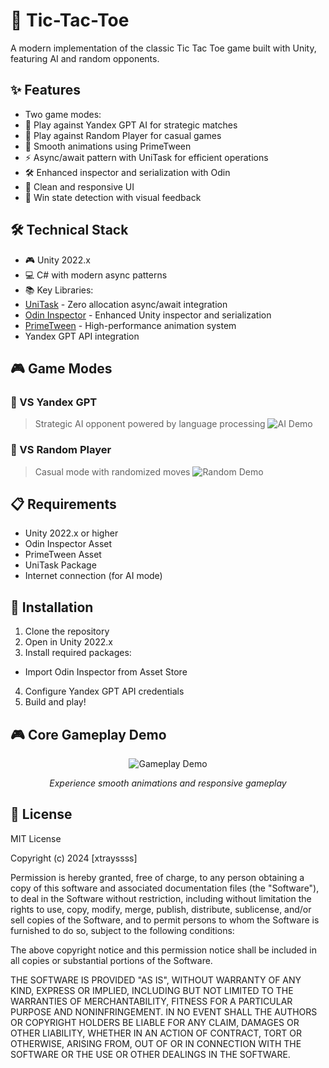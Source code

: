 # 🎲 Tic-Tac-Toe
A modern implementation of the classic Tic Tac Toe game built with Unity, featuring AI and random opponents.

## ✨ Features
- Two game modes:
 - 🤖 Play against Yandex GPT AI for strategic matches
 - 🎲 Play against Random Player for casual games
- 🚀 Smooth animations using PrimeTween
- ⚡ Async/await pattern with UniTask for efficient operations
- 🛠️ Enhanced inspector and serialization with Odin
- 📱 Clean and responsive UI
- 🎯 Win state detection with visual feedback

## 🛠️ Technical Stack
- 🎮 Unity 2022.x
- 💻 C# with modern async patterns
- 📚 Key Libraries:
 - [UniTask](https://github.com/Cysharp/UniTask) - Zero allocation async/await integration
 - [Odin Inspector](https://odininspector.com) - Enhanced Unity inspector and serialization
 - [PrimeTween](https://github.com/KyryloKuzyk/PrimeTween) - High-performance animation system
 - Yandex GPT API integration

## 🎮 Game Modes
### 🤖 VS Yandex GPT
> Strategic AI opponent powered by language processing
![AI Demo](Documentation/Images/AI.gif)

### 🎲 VS Random Player
> Casual mode with randomized moves
![Random Demo](Documentation/Images/Random.gif)

## 📋 Requirements
- Unity 2022.x or higher
- Odin Inspector Asset
- PrimeTween Asset
- UniTask Package
- Internet connection (for AI mode)

## 🚀 Installation
1. Clone the repository
2. Open in Unity 2022.x
3. Install required packages:
  - Import Odin Inspector from Asset Store
4. Configure Yandex GPT API credentials
5. Build and play!

## 🎮 Core Gameplay Demo
<p align="center">
 <img src="Documentation/Images/Gameplay.gif" alt="Gameplay Demo"/>
</p>
<p align="center"><i>Experience smooth animations and responsive gameplay</i></p>

## 📝 License
MIT License

Copyright (c) 2024 [xtrayssss]

Permission is hereby granted, free of charge, to any person obtaining a copy
of this software and associated documentation files (the "Software"), to deal
in the Software without restriction, including without limitation the rights
to use, copy, modify, merge, publish, distribute, sublicense, and/or sell
copies of the Software, and to permit persons to whom the Software is
furnished to do so, subject to the following conditions:

The above copyright notice and this permission notice shall be included in all
copies or substantial portions of the Software.

THE SOFTWARE IS PROVIDED "AS IS", WITHOUT WARRANTY OF ANY KIND, EXPRESS OR
IMPLIED, INCLUDING BUT NOT LIMITED TO THE WARRANTIES OF MERCHANTABILITY,
FITNESS FOR A PARTICULAR PURPOSE AND NONINFRINGEMENT. IN NO EVENT SHALL THE
AUTHORS OR COPYRIGHT HOLDERS BE LIABLE FOR ANY CLAIM, DAMAGES OR OTHER
LIABILITY, WHETHER IN AN ACTION OF CONTRACT, TORT OR OTHERWISE, ARISING FROM,
OUT OF OR IN CONNECTION WITH THE SOFTWARE OR THE USE OR OTHER DEALINGS IN THE
SOFTWARE.
